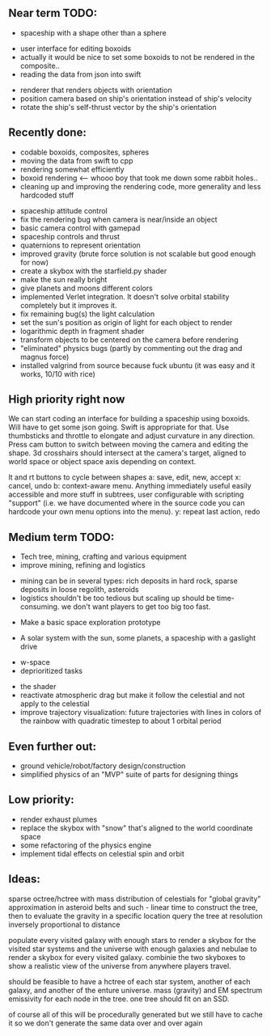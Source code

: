## Near term TODO:

* spaceship with a shape other than a sphere
 - user interface for editing boxoids
 - actually it would be nice to set some boxoids to not be rendered in the composite..
 - reading the data from json into swift

* renderer that renders objects with orientation
* position camera based on ship's orientation instead of ship's velocity
* rotate the ship's self-thrust vector by the ship's orientation

## Recently done:

 - codable boxoids, composites, spheres
 - moving the data from swift to cpp
 - rendering somewhat efficiently
 - boxoid rendering <-- whooo boy that took me down some rabbit holes..
 - cleaning up and improving the rendering code, more generality and less hardcoded stuff
* spaceship attitude control
* fix the rendering bug when camera is near/inside an object
* basic camera control with gamepad
* spaceship controls and thrust
* quaternions to represent orientation
* improved gravity (brute force solution is not scalable but good enough for now)
* create a skybox with the starfield.py shader
* make the sun really bright
* give planets and moons different colors
* implemented Verlet integration. It doesn't solve orbital stability completely but it improves it.
* fix remaining bug(s) the light calculation
* set the sun's position as origin of light for each object to render
* logarithmic depth in fragment shader
* transform objects to be centered on the camera before rendering
* "eliminated" physics bugs (partly by commenting out the drag and magnus force)
* installed valgrind from source because fuck ubuntu (it was easy and it works, 10/10 with rice)

## High priority right now

We can start coding an interface for building a spaceship using boxoids. Will have to get some json going. Swift is appropriate for that.
Use thumbsticks and throttle to elongate and adjust curvature in any direction.
Press cam button to switch between moving the camera and editing the shape.
3d crosshairs should intersect at the camera's target, aligned to world space or object space axis depending on context.

lt and rt buttons to cycle between shapes
a: save, edit, new, accept
x: cancel, undo
b: context-aware menu. Anything immediately useful easily accessible and more stuff in subtrees, user configurable with scripting "support" (i.e. we have documented where in the source code you can hardcode your own menu options into the menu).
y: repeat last action, redo


## Medium term TODO:

* Tech tree, mining, crafting and various equipment
* improve mining, refining and logistics
 - mining can be in several types: rich deposits in hard rock, sparse deposits in loose regolith, asteroids
 - logistics shouldn't be too tedious but scaling up should be time-consuming. we don't want players to get too big too fast.
* Make a basic space exploration prototype
 - A solar system with the sun, some planets, a spaceship with a gaslight drive
* w-space
* deprioritized tasks
 - the shader
 - reactivate atmospheric drag but make it follow the celestial and not apply to the celestial
 - improve trajectory visualization: future trajectories with lines in colors of the rainbow with quadratic timestep to about 1 orbital period


## Even further out:

* ground vehicle/robot/factory design/construction
* simplified physics of an "MVP" suite of parts for designing things


## Low priority:

* render exhaust plumes
* replace the skybox with "snow" that's aligned to the world coordinate space
* some refactoring of the physics engine
* implement tidal effects on celestial spin and orbit


## Ideas:

sparse octree/hctree with mass distribution of celestials for "global gravity" approximation in asteroid belts and such - linear time to construct the tree, then to evaluate the gravity in a specific location query the tree at resolution inversely proportional to distance

populate every visited galaxy with enough stars to render a skybox for the visited star systems and the universe with enough galaxies and nebulae to render a skybox for every visited galaxy. combinie the two skyboxes to show a realistic view of the universe from anywhere players travel.

should be feasible to have a hctree of each star system, another of each galaxy, and another of the enture universe. mass (gravity) and EM spectrum emissivity for each node in the tree. one tree should fit on an SSD.

of course all of this will be procedurally generated but we still have to cache it so we don't generate the same data over and over again


